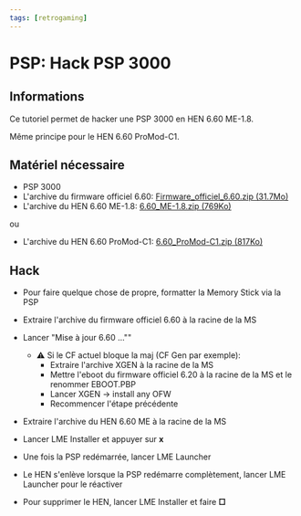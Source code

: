 ```yaml
---
tags: [retrogaming]
---
```

# PSP: Hack PSP 3000

## Informations
Ce tutoriel permet de hacker une PSP 3000 en HEN 6.60 ME-1.8.

Même principe pour le HEN 6.60 ProMod-C1.

## Matériel nécessaire
* PSP 3000
* L'archive du firmware officiel 6.60: [Firmware_officiel_6.60.zip (31.7Mo)](/notes/files/games/psp_hack_psp1000/Firmware_officiel_6.60.zip)
* L'archive du HEN 6.60 ME-1.8: [6.60_ME-1.8.zip (769Ko)](/notes/files/games/psp_hack_psp3000/6.60_ME-1.8.zip)

ou

* L'archive du HEN 6.60 ProMod-C1: [6.60_ProMod-C1.zip (817Ko)](/notes/files/games/psp_hack_psp3000/6.60_ProMod-C1.zip)

## Hack
* Pour faire quelque chose de propre, formatter la Memory Stick via la PSP
* Extraire l'archive du firmware officiel 6.60 à la racine de la MS
* Lancer "Mise à jour 6.60 ...""
  * ⚠️ Si le CF actuel bloque la maj (CF Gen par exemple):
    * Extraire l'archive XGEN à la racine de la MS
    * Mettre l'eboot du firmware officiel 6.20 à la racine de la MS et le renommer EBOOT.PBP
    * Lancer XGEN -> install any OFW
    * Recommencer l'étape précédente
* Extraire l'archive du HEN 6.60 ME à la racine de la MS
* Lancer LME Installer et appuyer sur **x**
* Une fois la PSP redémarrée, lancer LME Launcher

* Le HEN s'enlève lorsque la PSP redémarre complètement, lancer LME Launcher pour le réactiver
* Pour supprimer le HEN, lancer LME Installer et faire **□**
